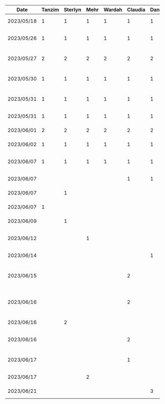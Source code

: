 | Date       | Tanzim | Sterlyn | Mehr | Wardah | Claudia | Daniel | Task                                |
|------------|--------|---------|------|--------|---------|--------|-------------------------------------|
| 2023/05/18 | 1      | 1       | 1    | 1      | 1       | 1      | Brainstorming meeting               |
| 2023/05/26 | 1      | 1       | 1    | 1      | 1       | 1      | Presentation delegation meeting     |
| 2023/05/27 | 2      | 2       | 2    | 2      | 2       | 2      | Presentation scripting and diagrams |
| 2023/05/30 | 1      | 1       | 1    | 1      | 1       | 1      | Group presentation practice         |
| 2023/05/31 | 1      | 1       | 1    | 1      | 1       | 1      | post presentation doc changes       |
| 2023/05/31 | 1      | 1       | 1    | 1      | 1       | 1      | Presentation day                    |
| 2023/06/01 | 2      | 2       | 2    | 2      | 2       | 2      | Proposal doc meeting                |
| 2023/06/02 | 1      | 1       | 1    | 1      | 1       | 1      | Finishing proposal doc              |
| 2023/06/07 | 1      | 1       | 1    | 1      | 1       | 1      | Group meeting for buddy eval        |
| 2023/06/07 |        |         |      |        | 1       | 1      | Buddy eval work                     |
| 2023/06/07 |        | 1       |      |        |         |        | Hello world project init            |
| 2023/06/07 |1       |         |      |        |         |        | Buddy eval work                     |
| 2023/06/09 |        | 1       |      |        |         |        | Buddy eval work                     |
| 2023/06/12 |        |         | 1    |        |         |        | Starting some component development |
| 2023/06/14 |        |         |      |        |         | 1      | Android dev tutorials               |
| 2023/06/15 |        |         |      |        | 2       |        | Set up colours, theme, and icons    |
| 2023/06/16 |        |         |      |        | 2       |        | Add navigation bar + basic screens  |
| 2023/06/16 |        | 2       |      |        |         |        | Custom Card Component               |
| 2023/06/16 |        |         |      |        | 2       |        | Add login and set up viewmodels     |
| 2023/06/17 |        |         |      |        | 1       |        | Add create account pages            |
| 2023/06/17 |        |         | 2    |        |         |        | UI updates to profile screen        |
| 2023/06/21 |        |         |      |        |         | 3      | login screen UX work                |
